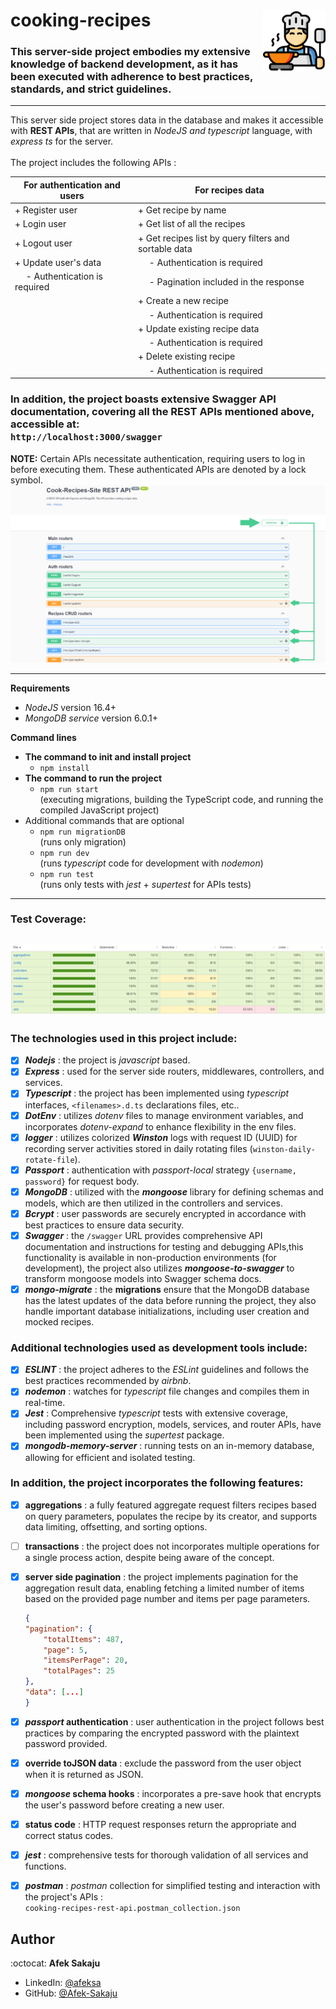 # cooking-recipes <img src="readme-resources/cooking.png" width=100px height=100px align="right">

### This server-side project embodies my extensive knowledge of backend development, as it has been executed with adherence to best practices, standards, and strict guidelines. <br />

---

This server side project stores data in the database and makes it accessible with **REST APIs**, that are written in _NodeJS and typescript_ language, with _express ts_ for the server. <br /> <br />
The project includes the following APIs :

| For authentication and users        | For recipes data                                      |
| ----------------------------------- | ----------------------------------------------------- |
| + Register user                     | + Get recipe by name                                  |
| + Login user                        | + Get list of all the recipes                         |
| + Logout user                       | + Get recipes list by query filters and sortable data |
| + Update user's data                | &emsp; - Authentication is required                   |
| &emsp; - Authentication is required | &emsp; - Pagination included in the response          |
|                                     | + Create a new recipe                                 |
|                                     | &emsp; - Authentication is required                   |
|                                     | + Update existing recipe data                         |
|                                     | &emsp; - Authentication is required                   |
|                                     | + Delete existing recipe                              |
|                                     | &emsp; - Authentication is required                   |

### In addition, the project boasts extensive Swagger API documentation, covering all the REST APIs mentioned above, accessible at: <br /> `http://localhost:3000/swagger` <br />

**NOTE:**
Certain APIs necessitate authentication, requiring users to log in before executing them. These authenticated APIs are denoted by a lock symbol. <br />
![APIs that require authentication](readme-resources/swagger-auth.png) <br />

---

**Requirements**

-   _NodeJS_ version 16.4+
-   _MongoDB service_ version 6.0.1+

**Command lines**

-   **The command to init and install project**
    -   `npm install`
-   **The command to run the project**
    -   `npm run start`<br /> (executing migrations, building the TypeScript code, and running the compiled JavaScript project)
-   Additional commands that are optional
    -   `npm run migrationDB`
        <br />(runs only migration)
    -   `npm run dev`<br /> (runs _typescript_ code for development with _nodemon_)
    -   `npm run test`<br /> (runs only tests with _jest_ + _supertest_ for APIs tests)

---

### Test Coverage:

## ![coverage](readme-resources/coverage.PNG)

### The technologies used in this project include:

-   [x] _**Nodejs**_ : the project is _javascript_ based.
-   [x] _**Express**_ : used for the server side routers, middlewares, controllers, and services.
-   [x] _**Typescript**_ : the project has been implemented using _typescript_ interfaces, `<filenames>.d.ts` declarations files, etc..
-   [x] _**DotEnv**_ : utilizes _dotenv_ files to manage environment variables, and incorporates _dotenv-expand_ to enhance flexibility in the env files.
-   [x] _**logger**_ : utilizes colorized _**Winston**_ logs with request ID (UUID) for recording server activities stored in daily rotating files (`winston-daily-rotate-file`).
-   [x] _**Passport**_ : authentication with _passport-local_ strategy `{username, password}` for request body.
-   [x] _**MongoDB**_ : utilized with the _**mongoose**_ library for defining schemas and models, which are then utilized in the controllers and services.
-   [x] _**Bcrypt**_ : user passwords are securely encrypted in accordance with best practices to ensure data security.
-   [x] _**Swagger**_ : the `/swagger` URL provides comprehensive API documentation and instructions for testing and debugging APIs,this functionality is available in non-production environments (for development), the project also utilizes _**mongoose-to-swagger**_ to transform mongoose models into Swagger schema docs.
-   [x] _**mongo-migrate**_ : the **migrations** ensure that the MongoDB database has the latest updates of the data before running the project, they also handle important database initializations, including user creation and mocked recipes.

### Additional technologies used as development tools include:

-   [x] _**ESLINT**_ : the project adheres to the _ESLint_ guidelines and follows the best practices recommended by _airbnb_.
-   [x] _**nodemon**_ : watches for _typescript_ file changes and compiles them in real-time.
-   [x] _**Jest**_ : Comprehensive _typescript_ tests with extensive coverage, including password encryption, models, services, and router APIs, have been implemented using the _supertest_ package.
-   [x] _**mongodb-memory-server**_ : running tests on an in-memory database, allowing for efficient and isolated testing.

### In addition, the project incorporates the following features:

-   [x] **aggregations** : a fully featured aggregate request filters recipes based on query parameters, populates the recipe by its creator, and supports data limiting, offsetting, and sorting options.
-   [ ] **transactions** : the project does not incorporates multiple operations for a single process action, despite being aware of the concept.
-   [x] **server side pagination** : the project implements pagination for the aggregation result data, enabling fetching a limited number of items based on the provided page number and items per page parameters.<br />

    ```json
    {
    "pagination": {
        "totalItems": 487,
        "page": 5,
        "itemsPerPage": 20,
        "totalPages": 25
    },
    "data": [...]
    }
    ```

-   [x] **_passport_ authentication** : user authentication in the project follows best practices by comparing the encrypted password with the plaintext password provided.
-   [x] **override toJSON data** : exclude the password from the user object when it is returned as JSON.
-   [x] **_mongoose_ schema hooks** : incorporates a pre-save hook that encrypts the user's password before creating a new user.
-   [x] **status code** : HTTP request responses return the appropriate and correct status codes.
-   [x] **_jest_** : comprehensive tests for thorough validation of all services and functions.
-   [x] **_postman_** : _postman_ collection for simplified testing and interaction with the project's APIs : </br>
        `cooking-recipes-rest-api.postman_collection.json`

## Author

:octocat: **Afek Sakaju**

-   LinkedIn: [@afeksa](https://www.linkedin.com/in/afeksa/)
-   GitHub: [@Afek-Sakaju](https://github.com/Afek-Sakaju)
